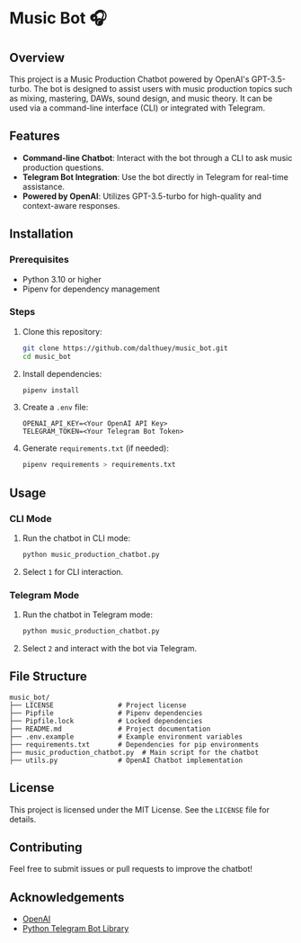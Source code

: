 
# Music Bot 🎧

## Overview
This project is a Music Production Chatbot powered by OpenAI's GPT-3.5-turbo. The bot is designed to assist users with music production topics such as mixing, mastering, DAWs, sound design, and music theory. It can be used via a command-line interface (CLI) or integrated with Telegram.

## Features
- **Command-line Chatbot**: Interact with the bot through a CLI to ask music production questions.
- **Telegram Bot Integration**: Use the bot directly in Telegram for real-time assistance.
- **Powered by OpenAI**: Utilizes GPT-3.5-turbo for high-quality and context-aware responses.

## Installation
### Prerequisites
- Python 3.10 or higher
- Pipenv for dependency management

### Steps
1. Clone this repository:
   ```bash
   git clone https://github.com/dalthuey/music_bot.git
   cd music_bot
   ```

2. Install dependencies:
   ```bash
   pipenv install
   ```

3. Create a `.env` file:
   ```plaintext
   OPENAI_API_KEY=<Your OpenAI API Key>
   TELEGRAM_TOKEN=<Your Telegram Bot Token>
   ```

4. Generate `requirements.txt` (if needed):
   ```bash
   pipenv requirements > requirements.txt
   ```

## Usage
### CLI Mode
1. Run the chatbot in CLI mode:
   ```bash
   python music_production_chatbot.py
   ```
2. Select `1` for CLI interaction.

### Telegram Mode
1. Run the chatbot in Telegram mode:
   ```bash
   python music_production_chatbot.py
   ```
2. Select `2` and interact with the bot via Telegram.

## File Structure
```
music_bot/
├── LICENSE                # Project license
├── Pipfile                # Pipenv dependencies
├── Pipfile.lock           # Locked dependencies
├── README.md              # Project documentation
├── .env.example           # Example environment variables
├── requirements.txt       # Dependencies for pip environments
├── music_production_chatbot.py  # Main script for the chatbot
├── utils.py               # OpenAI Chatbot implementation
```

## License
This project is licensed under the MIT License. See the `LICENSE` file for details.

## Contributing
Feel free to submit issues or pull requests to improve the chatbot!

## Acknowledgements
- [OpenAI](https://openai.com)
- [Python Telegram Bot Library](https://python-telegram-bot.org)
